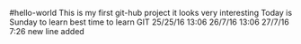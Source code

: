 #hello-world
This is my first git-hub project
it looks very interesting
Today is Sunday to learn best time to learn GIT
25/25/16 13:06
26/7/16 13:06
27/7/16 7:26
new line added

